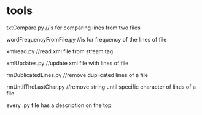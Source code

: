 # tools
txtCompare.py //is for comparing lines from two files

wordFrequencyFromFile.py //is for frequency of the lines of file

xmlread.py //read xml file from stream tag

xmlUpdates.py //update xml file with lines of file

rmDublicatedLines.py //remove duplicated lines of a file

rmUntilTheLastChar.py //remove string until specific character of lines of a file

every .py file has a description on the top
